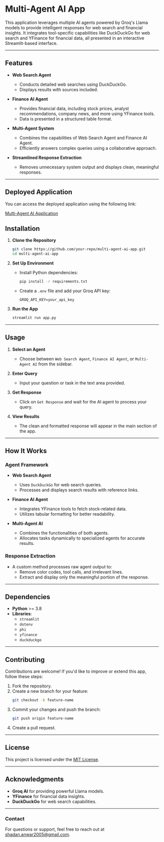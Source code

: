 # Multi-Agent AI App

This application leverages multiple AI agents powered by Groq's Llama models to provide intelligent responses for web search and financial insights. It integrates tool-specific capabilities like DuckDuckGo for web search and YFinance for financial data, all presented in an interactive Streamlit-based interface.

---

## Features

- **Web Search Agent**
  - Conducts detailed web searches using DuckDuckGo.
  - Displays results with sources included.

- **Finance AI Agent**
  - Provides financial data, including stock prices, analyst recommendations, company news, and more using YFinance tools.
  - Data is presented in a structured table format.

- **Multi-Agent System**
  - Combines the capabilities of Web Search Agent and Finance AI Agent.
  - Efficiently answers complex queries using a collaborative approach.

- **Streamlined Response Extraction**
  - Removes unnecessary system output and displays clean, meaningful responses.

---

## Deployed Application

You can access the deployed application using the following link:

[Multi-Agent AI Application](https://finance-ai-agent-gnge.onrender.com)

## Installation

1. **Clone the Repository**
   ```bash
   git clone https://github.com/your-repo/multi-agent-ai-app.git
   cd multi-agent-ai-app
   ```

2. **Set Up Environment**
   - Install Python dependencies:
     ```bash
     pip install -r requirements.txt
     ```
   - Create a `.env` file and add your Groq API key:
     ```
     GROQ_API_KEY=your_api_key
     ```

3. **Run the App**
   ```bash
   streamlit run app.py
   ```

---

## Usage

1. **Select an Agent**
   - Choose between `Web Search Agent`, `Finance AI Agent`, or `Multi-Agent AI` from the sidebar.

2. **Enter Query**
   - Input your question or task in the text area provided.

3. **Get Response**
   - Click on `Get Response` and wait for the AI agent to process your query.

4. **View Results**
   - The clean and formatted response will appear in the main section of the app.

---

## How It Works

### Agent Framework
- **Web Search Agent**
  - Uses `DuckDuckGo` for web search queries.
  - Processes and displays search results with reference links.

- **Finance AI Agent**
  - Integrates YFinance tools to fetch stock-related data.
  - Utilizes tabular formatting for better readability.

- **Multi-Agent AI**
  - Combines the functionalities of both agents.
  - Allocates tasks dynamically to specialized agents for accurate results.

### Response Extraction
- A custom method processes raw agent output to:
  - Remove color codes, tool calls, and irrelevant lines.
  - Extract and display only the meaningful portion of the response.

---

## Dependencies

- **Python** >= 3.8
- **Libraries**:
  - `streamlit`
  - `dotenv`
  - `phi`
  - `yfinance`
  - `duckduckgo`

---

## Contributing

Contributions are welcome! If you'd like to improve or extend this app, follow these steps:

1. Fork the repository.
2. Create a new branch for your feature:
   ```bash
   git checkout -b feature-name
   ```
3. Commit your changes and push the branch:
   ```bash
   git push origin feature-name
   ```
4. Create a pull request.

---

## License

This project is licensed under the [MIT License](LICENSE).

---

## Acknowledgments

- **Groq AI** for providing powerful Llama models.
- **YFinance** for financial data insights.
- **DuckDuckGo** for web search capabilities.

---

### Contact

For questions or support, feel free to reach out at [shadan.anwar2005@gmail.com]([shadan.anwar2005@gmail.com).
